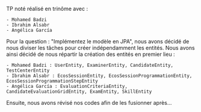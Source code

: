 TP noté réalisé en trinôme avec :

    - Mohamed Badzi
    - Ibrahim Alsabr
    - Angélica García

Pour la question : "Implémentez le modèle en JPA", nous avons décidé de nous diviser les tâches pour créer indépendamment les entités.
Nous avons ainsi décidé de nous répartir la création des entités en premier lieu :

    - Mohamed Badzi : UserEntity, ExaminerEntity, CandidateEntity, TestCenterEntity
    - Ibrahim Alsabr : EcosSessionEntity, EcosSessionProgrammationEntity, EcosSessionProgrammationStepEntity
    - Angélica García : EvaluationCriteriaEntity, CandidateEvaluationGridEntity, ExamEntity, SkillEntity

Ensuite, nous avons révisé nos codes afin de les fusionner après...
